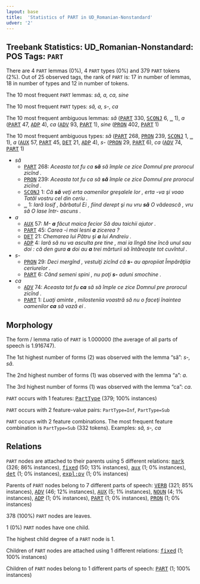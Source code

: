 ```yaml
---
layout: base
title:  'Statistics of PART in UD_Romanian-Nonstandard'
udver: '2'
---
```


## Treebank Statistics: UD_Romanian-Nonstandard: POS Tags: `PART`

There are 4 `PART` lemmas (0%), 4 `PART` types (0%) and 379 `PART` tokens (2%).
Out of 25 observed tags, the rank of `PART` is: 17 in number of lemmas, 18 in number of types and 12 in number of tokens.

The 10 most frequent `PART` lemmas: <em>să, a, ca, sine</em>

The 10 most frequent `PART` types:  <em>să, a, s-, ca</em>

The 10 most frequent ambiguous lemmas: <em>să</em> (<tt><a href="ro_nonstandard-pos-PART.html">PART</a></tt> 330, <tt><a href="ro_nonstandard-pos-SCONJ.html">SCONJ</a></tt> 6, <tt><a href="ro_nonstandard-dep-_.html">_</a></tt> 1), <em>a</em> (<tt><a href="ro_nonstandard-pos-PART.html">PART</a></tt> 47, <tt><a href="ro_nonstandard-pos-ADP.html">ADP</a></tt> 4), <em>ca</em> (<tt><a href="ro_nonstandard-pos-ADV.html">ADV</a></tt> 93, <tt><a href="ro_nonstandard-pos-PART.html">PART</a></tt> 1), <em>sine</em> (<tt><a href="ro_nonstandard-feat-PRON.html">PRON</a></tt> 402, <tt><a href="ro_nonstandard-pos-PART.html">PART</a></tt> 1)

The 10 most frequent ambiguous types:  <em>să</em> (<tt><a href="ro_nonstandard-pos-PART.html">PART</a></tt> 268, <tt><a href="ro_nonstandard-feat-PRON.html">PRON</a></tt> 239, <tt><a href="ro_nonstandard-pos-SCONJ.html">SCONJ</a></tt> 1, <tt><a href="ro_nonstandard-dep-_.html">_</a></tt> 1), <em>a</em> (<tt><a href="ro_nonstandard-feat-AUX.html">AUX</a></tt> 57, <tt><a href="ro_nonstandard-pos-PART.html">PART</a></tt> 45, <tt><a href="ro_nonstandard-pos-DET.html">DET</a></tt> 21, <tt><a href="ro_nonstandard-pos-ADP.html">ADP</a></tt> 4), <em>s-</em> (<tt><a href="ro_nonstandard-feat-PRON.html">PRON</a></tt> 29, <tt><a href="ro_nonstandard-pos-PART.html">PART</a></tt> 6), <em>ca</em> (<tt><a href="ro_nonstandard-pos-ADV.html">ADV</a></tt> 74, <tt><a href="ro_nonstandard-pos-PART.html">PART</a></tt> 1)


* <em>să</em>
  * <tt><a href="ro_nonstandard-pos-PART.html">PART</a></tt> 268: <em>Aceasta tot fu ca <b>să</b> să împle ce zice Domnul pre prorocul zicînd .</em>
  * <tt><a href="ro_nonstandard-feat-PRON.html">PRON</a></tt> 239: <em>Aceasta tot fu ca să <b>să</b> împle ce zice Domnul pre prorocul zicînd .</em>
  * <tt><a href="ro_nonstandard-pos-SCONJ.html">SCONJ</a></tt> 1: <em>Că <b>să</b> veţi erta oamenilor greşalele lor , erta -va şi voao Tatăl vostru cel din ceriu .</em>
  * <tt><a href="ro_nonstandard-dep-_.html">_</a></tt> 1: <em>Iară Iosif , bărbatul Ei , fiind derept şi nu vru <b>să</b> O vădească , vru să O lase într- ascuns .</em>
* <em>a</em>
  * <tt><a href="ro_nonstandard-feat-AUX.html">AUX</a></tt> 57: <em>M- <b>a</b> făcut maica fecior Să dau taichii ajutor .</em>
  * <tt><a href="ro_nonstandard-pos-PART.html">PART</a></tt> 45: <em>Carea -i mai lesni <b>a</b> zicerea ?</em>
  * <tt><a href="ro_nonstandard-pos-DET.html">DET</a></tt> 21: <em>Chemarea lui Pătru şi <b>a</b> lui Andreiu .</em>
  * <tt><a href="ro_nonstandard-pos-ADP.html">ADP</a></tt> 4: <em>Iară să nu va asculta pre tine , mai ia lîngă tine încă unul sau doi : că den gura <b>a</b> doi au <b>a</b> trei mărturii să întăreaşte tot cuvîntul .</em>
* <em>s-</em>
  * <tt><a href="ro_nonstandard-feat-PRON.html">PRON</a></tt> 29: <em>Deci mergînd , vestuiţi zicînd că <b>s-</b> au apropiiat Împărăţiia ceriurelor .</em>
  * <tt><a href="ro_nonstandard-pos-PART.html">PART</a></tt> 6: <em>Când semeni spini , nu poţi <b>s-</b> aduni smochine .</em>
* <em>ca</em>
  * <tt><a href="ro_nonstandard-pos-ADV.html">ADV</a></tt> 74: <em>Aceasta tot fu <b>ca</b> să să împle ce zice Domnul pre prorocul zicînd .</em>
  * <tt><a href="ro_nonstandard-pos-PART.html">PART</a></tt> 1: <em>Luaţi aminte , milosteniia voastră să nu o faceţi înaintea oamenilor <b>ca</b> să vază ei .</em>

## Morphology

The form / lemma ratio of `PART` is 1.000000 (the average of all parts of speech is 1.916747).

The 1st highest number of forms (2) was observed with the lemma “să”: <em>s-, să</em>.

The 2nd highest number of forms (1) was observed with the lemma “a”: <em>a</em>.

The 3rd highest number of forms (1) was observed with the lemma “ca”: <em>ca</em>.

`PART` occurs with 1 features: <tt><a href="ro_nonstandard-feat-PartType.html">PartType</a></tt> (379; 100% instances)

`PART` occurs with 2 feature-value pairs: `PartType=Inf`, `PartType=Sub`

`PART` occurs with 2 feature combinations.
The most frequent feature combination is `PartType=Sub` (332 tokens).
Examples: <em>să, s-, ca</em>


## Relations

`PART` nodes are attached to their parents using 5 different relations: <tt><a href="ro_nonstandard-dep-mark.html">mark</a></tt> (326; 86% instances), <tt><a href="ro_nonstandard-dep-fixed.html">fixed</a></tt> (50; 13% instances), <tt><a href="ro_nonstandard-dep-aux.html">aux</a></tt> (1; 0% instances), <tt><a href="ro_nonstandard-dep-det.html">det</a></tt> (1; 0% instances), <tt><a href="ro_nonstandard-dep-expl-pv.html">expl:pv</a></tt> (1; 0% instances)

Parents of `PART` nodes belong to 7 different parts of speech: <tt><a href="ro_nonstandard-pos-VERB.html">VERB</a></tt> (321; 85% instances), <tt><a href="ro_nonstandard-pos-ADV.html">ADV</a></tt> (46; 12% instances), <tt><a href="ro_nonstandard-feat-AUX.html">AUX</a></tt> (5; 1% instances), <tt><a href="ro_nonstandard-pos-NOUN.html">NOUN</a></tt> (4; 1% instances), <tt><a href="ro_nonstandard-pos-ADP.html">ADP</a></tt> (1; 0% instances), <tt><a href="ro_nonstandard-pos-PART.html">PART</a></tt> (1; 0% instances), <tt><a href="ro_nonstandard-feat-PRON.html">PRON</a></tt> (1; 0% instances)

378 (100%) `PART` nodes are leaves.

1 (0%) `PART` nodes have one child.

The highest child degree of a `PART` node is 1.

Children of `PART` nodes are attached using 1 different relations: <tt><a href="ro_nonstandard-dep-fixed.html">fixed</a></tt> (1; 100% instances)

Children of `PART` nodes belong to 1 different parts of speech: <tt><a href="ro_nonstandard-pos-PART.html">PART</a></tt> (1; 100% instances)

